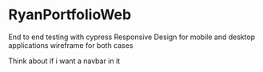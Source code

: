 # RyanPortfolioWeb

End to end testing with cypress
Responsive Design for mobile and desktop applications
wireframe for both cases

Think about if i want a navbar in it
